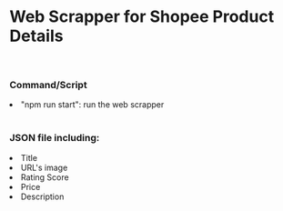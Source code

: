 <h1>Web Scrapper for Shopee Product Details</h1>
<br/>
<h3>Command/Script</h3>
<li>"npm run start": run the web scrapper</li>
<br/>
<h3>JSON file including:</h3>
<li>Title</li>
<li>URL's image</li>
<li>Rating Score</li>
<li>Price</li>
<li>Description</li>